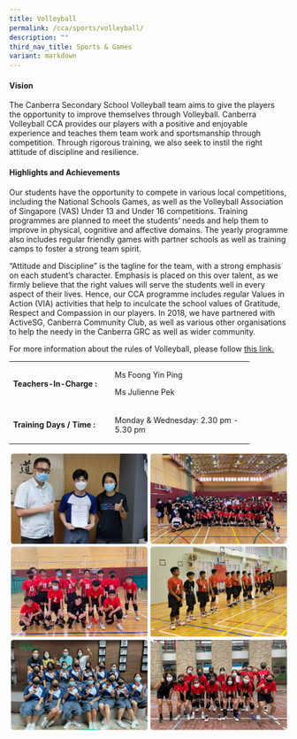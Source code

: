 ```yaml
---
title: Volleyball
permalink: /cca/sports/volleyball/
description: ""
third_nav_title: Sports & Games
variant: markdown
---
```

<h4><strong>Vision</strong></h4>
<p>The Canberra Secondary School Volleyball team aims to give the players the opportunity to improve themselves through Volleyball. Canberra Volleyball CCA provides our players with a positive and enjoyable experience and teaches them team work and sportsmanship through competition. Through rigorous training, we also seek to instil the right attitude of discipline and resilience.</p>
<h4><strong>Highlights and Achievements</strong></h4>
<p>Our students have the opportunity to compete in various local competitions, including the National Schools Games, as well as the Volleyball Association of Singapore (VAS) Under 13 and Under 16 competitions. Training programmes are planned to meet the students’ needs and help them to improve in physical, cognitive and affective domains. The yearly programme also includes regular friendly games with partner schools as well as training camps to foster a strong team spirit.</p>
<p>“Attitude and Discipline” is the tagline for the team, with a strong emphasis on each student’s character. Emphasis is placed on this over talent, as we firmly believe that the right values will serve the students well in every aspect of their lives. Hence, our CCA programme includes regular Values in Action (VIA) activities that help to inculcate the school values of Gratitude, Respect and Compassion in our players. In 2018, we have partnered with ActiveSG, Canberra Community Club, as well as various other organisations to help the needy in the Canberra GRC as well as wider community.</p>
<p>For more information about the rules of Volleyball, please follow <a href="https://www.fivb.com/-/media/2022/coorporate/volleyball/rules%202021-2024/fivb-volleyball_rules_2021_2024.pdf?la=en&amp;hash=436AA7E84054DCEF348817B820979949">this link.</a></p>
<table border="0" cellpadding="10">
<tbody>
<tr>
<td width="170">
<p><strong>Teachers-In-Charge :</strong></p>
</td>
<td width="237">
<p>Ms Foong Yin Ping</p>
	<p>Ms Julienne Pek</p>
</td>
</tr>
<tr>
<td>
<p><strong>Training Days / Time :</strong></p>
</td>
<td>
<p>Monday &amp; Wednesday: 2.30 pm - 5.30 pm</p>

</td>
</tr>
</tbody>
</table>

![](/images/volleyball.png)